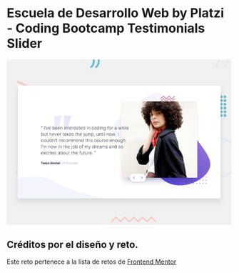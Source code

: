 # Escuela de Desarrollo Web by Platzi - Coding Bootcamp Testimonials Slider

![Design preview for the Coding Bootcamp Testimonials Slider coding challenge](./design/desktop-preview.jpg)


## Créditos por el diseño y reto.

Este reto pertenece a la lista de retos de [Frontend Mentor](https://www.frontendmentor.io)

